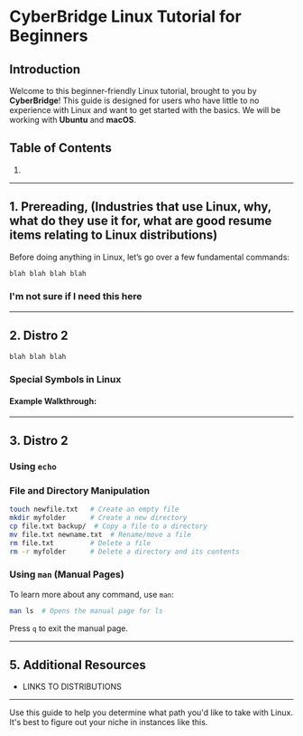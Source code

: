# CyberBridge Linux Tutorial for Beginners

## Introduction
Welcome to this beginner-friendly Linux tutorial, brought to you by **CyberBridge**! This guide is designed for users who have little to no experience with Linux and want to get started with the basics. We will be working with **Ubuntu** and **macOS**.

## Table of Contents
1.

---

## 1. Prereading, (Industries that use Linux, why, what do they use it for, what are good resume items relating to Linux distributions)
Before doing anything in Linux, let’s go over a few fundamental commands:
```bash
blah blah blah blah 
```

### I'm not sure if I need this here

---

## 2. Distro 2
```bash
blah blah blah
```

### Special Symbols in Linux

#### Example Walkthrough:

---

## 3. Distro 2
### Using `echo`

### File and Directory Manipulation
```bash
touch newfile.txt   # Create an empty file
mkdir myfolder      # Create a new directory
cp file.txt backup/  # Copy a file to a directory
mv file.txt newname.txt  # Rename/move a file
rm file.txt         # Delete a file
rm -r myfolder      # Delete a directory and its contents
```

### Using `man` (Manual Pages)
To learn more about any command, use `man`:
```bash
man ls  # Opens the manual page for ls
```
Press `q` to exit the manual page.

---
## 5. Additional Resources
- LINKS TO DISTRIBUTIONS 

---
Use this guide to help you determine what path you'd like to take with Linux. It's best to figure out your niche in instances like this.

